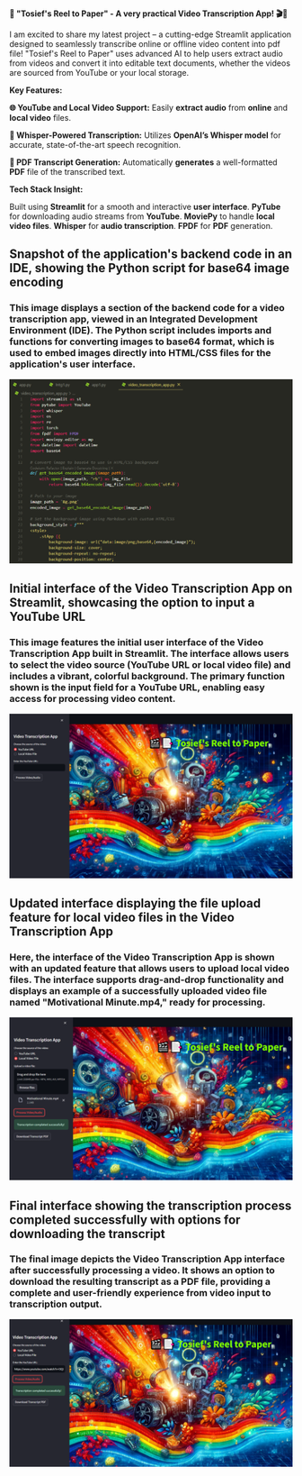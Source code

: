 **🚀 "Tosief's Reel to Paper" - A very practical Video Transcription App! 🎬📑**

I am excited to share my latest project – a cutting-edge Streamlit application designed to seamlessly transcribe online or offline video content into pdf file! 
"Tosief's Reel to Paper" uses advanced AI to help users extract audio from videos and convert it into editable text documents, whether the videos are sourced from YouTube or your local storage.

**Key Features:**

**🌐 YouTube and Local Video Support:** Easily **extract audio** from **online** and **local video** files.

**🎤 Whisper-Powered Transcription:** Utilizes **OpenAI’s Whisper model** for accurate, state-of-the-art speech recognition.

**📄 PDF Transcript Generation:** Automatically **generates** a well-formatted **PDF** file of the transcribed text.

**Tech Stack Insight:**

Built using **Streamlit** for a smooth and interactive **user interface**.
**PyTube** for downloading audio streams from **YouTube**.
**MoviePy** to handle **local video files**.
**Whisper** for **audio transcription**.
**FPDF** for **PDF** generation.






## **Snapshot of the application's backend code in an IDE, showing the Python script for base64 image encoding**
### **This image displays a section of the backend code for a video transcription app, viewed in an Integrated Development Environment (IDE). The Python script includes imports and functions for converting images to base64 format, which is used to embed images directly into HTML/CSS files for the application's user interface.**
![Snapshot of the application's backend code in an IDE, showing the Python script for base64 image encoding](Screenshots/1.png)


## **Initial interface of the Video Transcription App on Streamlit, showcasing the option to input a YouTube URL**
### **This image features the initial user interface of the Video Transcription App built in Streamlit. The interface allows users to select the video source (YouTube URL or local video file) and includes a vibrant, colorful background. The primary function shown is the input field for a YouTube URL, enabling easy access for processing video content.**
![Initial interface of the Video Transcription App on Streamlit, showcasing the option to input a YouTube URL](Screenshots/2.png)



## **Updated interface displaying the file upload feature for local video files in the Video Transcription App**
### **Here, the interface of the Video Transcription App is shown with an updated feature that allows users to upload local video files. The interface supports drag-and-drop functionality and displays an example of a successfully uploaded video file named "Motivational Minute.mp4," ready for processing.**
![Updated interface displaying the file upload feature for local video files in the Video Transcription App](Screenshots/3.png)



## **Final interface showing the transcription process completed successfully with options for downloading the transcript**
### **The final image depicts the Video Transcription App interface after successfully processing a video. It shows an option to download the resulting transcript as a PDF file, providing a complete and user-friendly experience from video input to transcription output.**
![Final interface showing the transcription process completed successfully with options for downloading the transcript](Screenshots/4.png)
